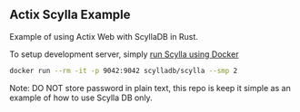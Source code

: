 ## Actix Scylla Example
Example of using Actix Web with ScyllaDB in Rust.

To setup development server, simply [run Scylla using Docker](https://rust-driver.docs.scylladb.com/stable/quickstart/scylla-docker.html)
```bash
docker run --rm -it -p 9042:9042 scylladb/scylla --smp 2
```

Note: DO NOT store password in plain text, this repo is keep it simple as an example of how to use Scylla DB only.
